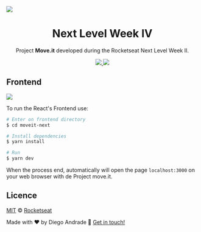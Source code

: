 <img src="https://pbs.twimg.com/profile_banners/867362170392203265/1612207077/1500x500" align="center"></img>
<h1 align="center">Next Level Week IV</h1>
<p align="center">Project <strong>Move.it</strong> developed during the Rocketseat Next Level Week II.
</p>

<p align="center">
  <a aria-label="NodeJs version" href="https://github.com/nodejs/node/blob/master/doc/changelogs/CHANGELOG_V12.md#12.14.1">
    <img src="https://img.shields.io/badge/node.js@lts-12.14.1-informational?logo=Node.JS"></img>
  </a>
  <a aria-label="ReactJs version" href="https://github.com/facebook/react/blob/master/CHANGELOG.md#16120-november-14-2019">
    <img src="https://img.shields.io/badge/react-16.12.0-informational?logo=react"></img>
  </a>
</p>


## Frontend

<img align="center" src="web/src/assets/images/frontend.gif"></img>

To run the React's Frontend use:
```bash
# Enter on frontend directory
$ cd moveit-next

# Install dependencies
$ yarn install

# Run
$ yarn dev
```
When the process end, automatically will open the page `localhost:3000` on your web browser with de Project move.it.

## Licence

[MIT](./LICENSE) &copy; [Rocketseat](https://rocketseat.com.br/)

Made with ♥ by Diego Andrade :wave: [Get in touch!](https://www.linkedin.com/in/diego-rodrigo-de-andrade-98a0271a0/)
